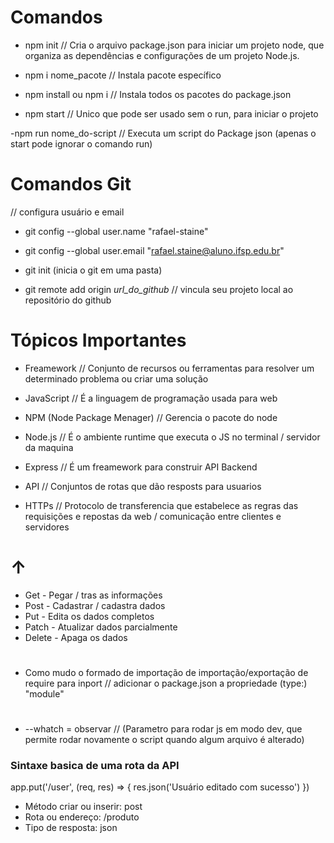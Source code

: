 # Comandos

- npm init // Cria o arquivo package.json para iniciar um projeto node, que organiza as dependências e configurações de um projeto Node.js.

- npm i nome_pacote // Instala pacote específico 

- npm install ou npm i // Instala todos os pacotes do package.json

- npm start // Unico que pode ser usado sem o run, para iniciar o projeto

-npm run nome_do-script // Executa um script do Package json (apenas o start pode ignorar o comando run)

# Comandos Git

// configura usuário e email 
- git config --global user.name "rafael-staine"
- git config --global user.email "rafael.staine@aluno.ifsp.edu.br"

- git init (inicia o git em uma pasta)
- git remote add origin _url_do_github_ // vincula seu projeto local ao repositório do github

# Tópicos Importantes

- Freamework // Conjunto de recursos ou ferramentas para resolver um determinado problema ou criar uma solução

- JavaScript // É a linguagem de programação usada para web

- NPM (Node Package Menager) // Gerencia o pacote do node 

- Node.js // É o ambiente runtime que executa o JS no terminal / servidor da maquina

- Express // É um freamework para construir API Backend

- API // Conjuntos de rotas que dão resposts para usuarios

- HTTPs // Protocolo de transferencia que estabelece as regras das requisições e repostas da web / comunicação entre clientes e servidores

# ↑
  
- Get - Pegar / tras as informações 
- Post - Cadastrar / cadastra dados
- Put - Edita os dados completos
- Patch - Atualizar dados parcialmente 
- Delete - Apaga os dados

#

- Como mudo o formado de importação de importação/exportação de require para inport // adicionar o package.json a propriedade (type:) "module"

#

- --whatch = observar // (Parametro para rodar js em modo dev, que permite rodar novamente o script quando algum arquivo é alterado)

### Sintaxe basica de uma rota da API

app.put('/user', (req, res) => {
  res.json('Usuário editado com sucesso')
})

- Método criar ou inserir: post
- Rota ou endereço: /produto
- Tipo de resposta: json